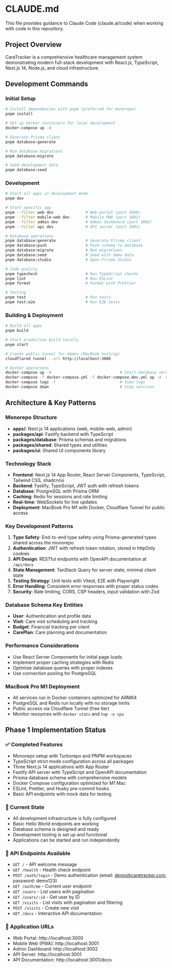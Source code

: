 # CLAUDE.md

This file provides guidance to Claude Code (claude.ai/code) when working with code in this repository.

## Project Overview

CareTracker is a comprehensive healthcare management system demonstrating modern full-stack development with React.js, TypeScript, Next.js 14, Node.js, and cloud infrastructure.

## Development Commands

### Initial Setup
```bash
# Install dependencies with pnpm (preferred for monorepo)
pnpm install

# Set up Docker containers for local development
docker-compose up -d

# Generate Prisma client
pnpm database:generate

# Run database migrations
pnpm database:migrate

# Seed development data
pnpm database:seed
```

### Development
```bash
# Start all apps in development mode
pnpm dev

# Start specific app
pnpm --filter web dev              # Web portal (port 3000)
pnpm --filter mobile-web dev       # Mobile PWA (port 3001)
pnpm --filter admin dev            # Admin dashboard (port 3002)
pnpm --filter api dev              # API server (port 3001)

# Database operations
pnpm database:generate             # Generate Prisma client
pnpm database:push                 # Push schema to database
pnpm database:migrate              # Run migrations
pnpm database:seed                 # Seed with demo data
pnpm database:studio               # Open Prisma Studio

# Code quality
pnpm typecheck                     # Run TypeScript checks
pnpm lint                          # Run ESLint
pnpm format                        # Format with Prettier

# Testing
pnpm test                          # Run tests
pnpm test:e2e                      # Run E2E tests
```

### Building & Deployment
```bash
# Build all apps
pnpm build

# Start production build locally
pnpm start

# Create public tunnel for demos (MacBook hosting)
cloudflared tunnel --url http://localhost:3000

# Docker operations
docker-compose up -d                              # Start database services
docker-compose -f docker-compose.yml -f docker-compose.dev.yml up -d  # Start all services
docker-compose logs -f                            # View logs
docker-compose down                               # Stop services
```

## Architecture & Key Patterns

### Monorepo Structure
- **apps/**: Next.js 14 applications (web, mobile-web, admin)
- **packages/api**: Fastify backend with TypeScript
- **packages/database**: Prisma schemas and migrations
- **packages/shared**: Shared types and utilities
- **packages/ui**: Shared UI components library

### Technology Stack
- **Frontend**: Next.js 14 App Router, React Server Components, TypeScript, Tailwind CSS, shadcn/ui
- **Backend**: Fastify, TypeScript, JWT auth with refresh tokens
- **Database**: PostgreSQL with Prisma ORM
- **Caching**: Redis for sessions and rate limiting
- **Real-time**: WebSockets for live updates
- **Deployment**: MacBook Pro M1 with Docker, Cloudflare Tunnel for public access

### Key Development Patterns

1. **Type Safety**: End-to-end type safety using Prisma-generated types shared across the monorepo
2. **Authentication**: JWT with refresh token rotation, stored in httpOnly cookies
3. **API Design**: RESTful endpoints with OpenAPI documentation at `/api/docs`
4. **State Management**: TanStack Query for server state, minimal client state
5. **Testing Strategy**: Unit tests with Vitest, E2E with Playwright
6. **Error Handling**: Consistent error responses with proper status codes
7. **Security**: Rate limiting, CORS, CSP headers, input validation with Zod

### Database Schema Key Entities
- **User**: Authentication and profile data
- **Visit**: Care visit scheduling and tracking
- **Budget**: Financial tracking per client
- **CarePlan**: Care planning and documentation

### Performance Considerations
- Use React Server Components for initial page loads
- Implement proper caching strategies with Redis
- Optimize database queries with proper indexes
- Use connection pooling for PostgreSQL

### MacBook Pro M1 Deployment
- All services run in Docker containers optimized for ARM64
- PostgreSQL and Redis run locally with no storage limits
- Public access via Cloudflare Tunnel (free tier)
- Monitor resources with `docker stats` and `top -o cpu`

## Phase 1 Implementation Status

### ✅ Completed Features
- Monorepo setup with Turborepo and PNPM workspaces
- TypeScript strict mode configuration across all packages
- Three Next.js 14 applications with App Router
- Fastify API server with TypeScript and OpenAPI documentation
- Prisma database schema with comprehensive models
- Docker Compose configuration optimized for M1 Mac
- ESLint, Prettier, and Husky pre-commit hooks
- Basic API endpoints with mock data for testing

### 🏃 Current State
- All development infrastructure is fully configured
- Basic Hello World endpoints are working
- Database schema is designed and ready
- Development tooling is set up and functional
- Applications can be started and run independently

### 📍 API Endpoints Available
- `GET /` - API welcome message
- `GET /health` - Health check endpoint
- `POST /auth/login` - Demo authentication (email: demo@caretracker.com, password: demo123)
- `GET /auth/me` - Current user endpoint
- `GET /users` - List users with pagination
- `GET /users/:id` - Get user by ID
- `GET /visits` - List visits with pagination and filtering
- `POST /visits` - Create new visit
- `GET /docs` - Interactive API documentation

### 🔗 Application URLs
- Web Portal: http://localhost:3000
- Mobile Web (PWA): http://localhost:3001  
- Admin Dashboard: http://localhost:3002
- API Server: http://localhost:3001
- API Documentation: http://localhost:3001/docs